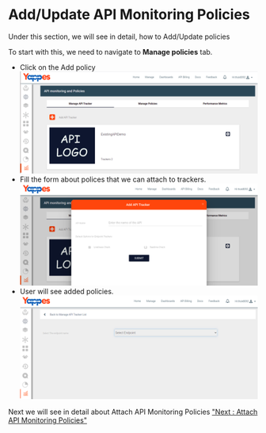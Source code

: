 Add/Update API Monitoring Policies
==================================

Under this section, we will see in detail, how to Add/Update policies

To start with this, we need to navigate to **Manage policies** tab.

-   Click on the Add policy
		![](../images/dashboard/monitoring/add_api_tracker_001.png) 
-   Fill the form about polices that we can attach to trackers.
		![](../images/dashboard/monitoring/add_api_tracker_002.png) 
-   User will see added policies.
		![](../images/dashboard/monitoring/add_api_tracker_003.png) 

Next we will see in detail about Attach API Monitoring Policies ["Next :
Attach API Monitoring Policies"](attach_policies_tracker.md)
